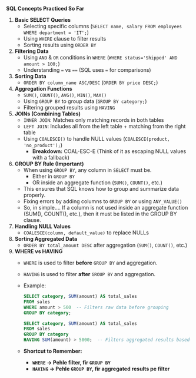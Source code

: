**SQL Concepts Practiced So Far**

1. **Basic SELECT Queries**
    - Selecting specific columns (`SELECT name, salary FROM employees WHERE department = 'IT';`)
    - Using `WHERE` clause to filter results
    - Sorting results using `ORDER BY`
2. **Filtering Data**
    - Using `AND` & `OR` conditions in `WHERE` (`WHERE status='Shipped' AND amount > 100;`)
    - Understanding `=` vs `==` (SQL uses `=` for comparisons)
3. **Sorting Data**
    - `ORDER BY column_name ASC/DESC` (`ORDER BY price DESC;`)
4. **Aggregation Functions**
    - `SUM()`, `COUNT()`, `AVG()`, `MIN()`, `MAX()`
    - Using `GROUP BY` to group data (`GROUP BY category;`)
    - Filtering grouped results using `HAVING`
5. **JOINs (Combining Tables)**
    - `INNER JOIN`: Matches only matching records in both tables
    - `LEFT JOIN`: Includes all from the left table + matching from the right table
    - Using `COALESCE()` to handle NULL values (`COALESCE(product, 'no_product');`)
        - **Breakdown:** COAL-ESC-E (Think of it as escaping NULL values with a fallback)
6. **GROUP BY Rule (Important)**
    - When using `GROUP BY`, any column in `SELECT` must be.
        - Either in `GROUP BY`
        - OR inside an aggregate function (`SUM()`, `COUNT()`, etc.)
    - This ensures that SQL knows how to group and summarize data properly.
    - Fixing errors by adding columns to `GROUP BY` or using `ANY_VALUE()`
    - So, in simple.... If a column is not used inside an aggregate function (SUM(), COUNT(), etc.), then it must be listed in the GROUP BY clause.
7. **Handling NULL Values**
    - `COALESCE(column, default_value)` to replace NULLs
8. **Sorting Aggregated Data**
    - `ORDER BY total_amount DESC` after aggregation (`SUM()`, `COUNT()`, etc.)
9. **WHERE vs HAVING**
    - `WHERE` is used to filter **before** `GROUP BY` and aggregation.
    - `HAVING` is used to filter **after** `GROUP BY` and aggregation.
    - Example:
        
        ```sql
        SELECT category, SUM(amount) AS total_sales
        FROM sales
        WHERE amount > 500  -- Filters raw data before grouping
        GROUP BY category;
        
        ```
        
        ```sql
        SELECT category, SUM(amount) AS total_sales
        FROM sales
        GROUP BY category
        HAVING SUM(amount) > 5000;  -- Filters aggregated results based on grouped data
        
        ```
        
    - **Shortcut to Remember:**
        - **`WHERE` → Pehle filter, fir `GROUP BY`**
        - **`HAVING` → Pehle `GROUP BY`, fir aggregated results pe filter**

